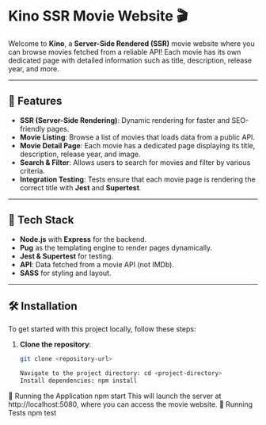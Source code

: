 # Kino SSR Movie Website 🎬

Welcome to **Kino**, a **Server-Side Rendered (SSR)** movie website where you can browse movies fetched from a reliable API! Each movie has its own dedicated page with detailed information such as title, description, release year, and more.

---

## 🚀 Features

- **SSR (Server-Side Rendering)**: Dynamic rendering for faster and SEO-friendly pages.
- **Movie Listing**: Browse a list of movies that loads data from a public API.
- **Movie Detail Page**: Each movie has a dedicated page displaying its title, description, release year, and image.
- **Search & Filter**: Allows users to search for movies and filter by various criteria.
- **Integration Testing**: Tests ensure that each movie page is rendering the correct title with **Jest** and **Supertest**.

---

## 🔧 Tech Stack

- **Node.js** with **Express** for the backend.
- **Pug** as the templating engine to render pages dynamically.
- **Jest & Supertest** for testing.
- **API**: Data fetched from a movie API (not IMDb).
- **SASS** for styling and layout.
  
---

## 🛠️ Installation

To get started with this project locally, follow these steps:

1. **Clone the repository**:
   ```bash
   git clone <repository-url>

   Navigate to the project directory: cd <project-directory>
   Install dependencies: npm install
   
🚀 Running the Application
   npm start
   This will launch the server at http://localhost:5080, where you can access the movie website.
🧪 Running Tests
   npm test

   
